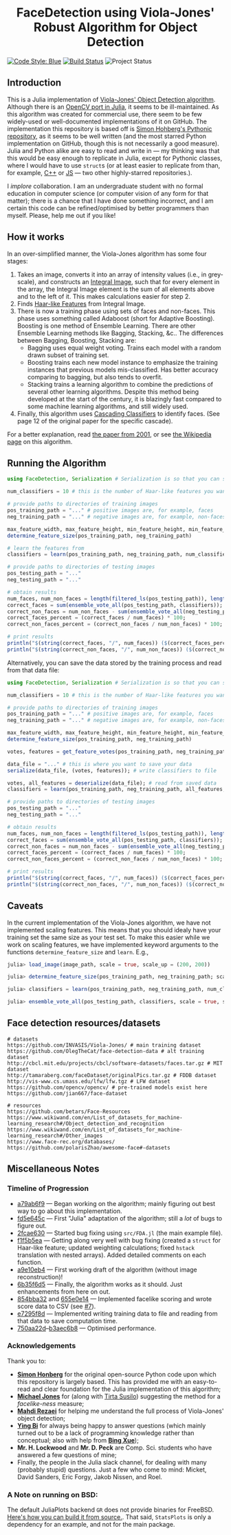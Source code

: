 <h1 align="center">
   FaceDetection using Viola-Jones' Robust Algorithm for Object Detection
</h1>

[![Code Style: Blue][code-style-img]][code-style-url] [![Build Status](https://travis-ci.com/jakewilliami/FaceDetection.jl.svg?branch=master)](https://travis-ci.com/jakewilliami/FaceDetection.jl) ![Project Status](https://img.shields.io/badge/status-maturing-green)

## Introduction

This is a Julia implementation of [Viola-Jones' Object Detection algorithm](http://citeseerx.ist.psu.edu/viewdoc/summary?doi=10.1.1.10.6807).  Although there is an [OpenCV port in Julia](https://github.com/JuliaOpenCV/OpenCV.jl), it seems to be ill-maintained.  As this algorithm was created for commercial use, there seem to be few widely-used or well-documented implementations of it on GitHub.  The implementation this repository is based off is [Simon Hohberg's Pythonic repository](https://github.com/Simon-Hohberg/Viola-Jones), as it seems to be well written (and the most starred Python implementation on GitHub, though this is not necessarily a good measure). Julia and Python alike are easy to read and write in &mdash; my thinking was that this would be easy enough to replicate in Julia, except for Pythonic classes, where I would have to use `struct`s (or at least easier to replicate from than, for example, [C++](https://github.com/alexdemartos/ViolaAndJones) or [JS](https://github.com/foo123/HAAR.js) &mdash; two other highly-starred repositories.).

I *implore* collaboration.  I am an undergraduate student with no formal education in computer science (or computer vision of any form for that matter); there is a chance that I have done something incorrect, and I am certain this code can be refined/optimised by better programmers than myself.  Please, help me out if you like!

## How it works

In an over-simplified manner, the Viola-Jones algorithm has some four stages:

 1. Takes an image, converts it into an array of intensity values (i.e., in grey-scale), and constructs an [Integral Image](https://en.wikipedia.org/wiki/Summed-area_table), such that for every element in the array, the Integral Image element is the sum of all elements above and to the left of it.  This makes calculations easier for step 2.
 2. Finds [Haar-like Features](https://en.wikipedia.org/wiki/Haar-like_feature) from Integral Image.
 3. There is now a training phase using sets of faces and non-faces.  This phase uses something called Adaboost (short for Adaptive Boosting).  Boosting is one method of Ensemble Learning. There are other Ensemble Learning methods like Bagging, Stacking, &c.. The differences between Bagging, Boosting, Stacking are:
      - Bagging uses equal weight voting. Trains each model with a random drawn subset of training set.
      - Boosting trains each new model instance to emphasize the training instances that previous models mis-classified. Has better accuracy comparing to bagging, but also tends to overfit.
      - Stacking trains a learning algorithm to combine the predictions of several other learning algorithms.
  Despite this method being developed at the start of the century, it is blazingly fast compared to some machine learning algorithms, and still widely used.
 4. Finally, this algorithm uses [Cascading Classifiers](https://en.wikipedia.org/wiki/Cascading_classifiers) to identify faces.  (See page 12 of the original paper for the specific cascade).
 
For a better explanation, read [the paper from 2001](http://citeseerx.ist.psu.edu/viewdoc/summary?doi=10.1.1.10.6807), or see [the Wikipedia page](https://en.wikipedia.org/wiki/Viola%E2%80%93Jones_object_detection_framework) on this algorithm.

## Running the Algorithm

```julia
using FaceDetection, Serialization # Serialization is so that you can save your results

num_classifiers = 10 # this is the number of Haar-like features you want to select

# provide paths to directories of training images
pos_training_path = "..." # positive images are, for example, faces
neg_training_path = "..." # negative images are, for example, non-faces.  However, the Viola-Jones algorithm is for object detection, not just for face detection

max_feature_width, max_feature_height, min_feature_height, min_feature_width, min_size_img = (1, 2, 3, 4) # or use the function to select reasonable sized feature parameters given your maximum image size (see below)
determine_feature_size(pos_training_path, neg_training_path)

# learn the features from
classifiers = learn(pos_training_path, neg_training_path, num_classifiers, min_feature_height, max_feature_height, min_feature_width, max_feature_width)

# provide paths to directories of testing images
pos_testing_path = "..."
neg_testing_path = "..."

# obtain results
num_faces, num_non_faces = length(filtered_ls(pos_testing_path)), length(filtered_ls(neg_testing_path));
correct_faces = sum(ensemble_vote_all(pos_testing_path, classifiers));
correct_non_faces = num_non_faces - sum(ensemble_vote_all(neg_testing_path, classifiers));
correct_faces_percent = (correct_faces / num_faces) * 100;
correct_non_faces_percent = (correct_non_faces / num_non_faces) * 100;

# print results
println("$(string(correct_faces, "/", num_faces)) ($(correct_faces_percent) %) of positive images were correctly identified.")
println("$(string(correct_non_faces, "/", num_non_faces)) ($(correct_non_faces_percent) %) of positive images were correctly identified.")
```

Alternatively, you can save the data stored by the training process and read from that data file:
```julia
using FaceDetection, Serialization # Serialization is so that you can save your results

num_classifiers = 10 # this is the number of Haar-like features you want to select

# provide paths to directories of training images
pos_training_path = "..." # positive images are, for example, faces
neg_training_path = "..." # negative images are, for example, non-faces.  However, the Viola-Jones algorithm is for object detection, not just for face detection

max_feature_width, max_feature_height, min_feature_height, min_feature_width, min_size_img = (1, 2, 3, 4) # or use the function to select reasonable sized feature parameters given your maximum image size (see below)
determine_feature_size(pos_training_path, neg_training_path)

votes, features = get_feature_votes(pos_training_path, neg_training_path, num_classifiers, min_feature_height, max_feature_height, min_feature_width, max_feature_width)

data_file = "..." # this is where you want to save your data
serialize(data_file, (votes, features)); # write classifiers to file

votes, all_features = deserialize(data_file); # read from saved data
classifiers = learn(pos_training_path, neg_training_path, all_features, votes, num_classifiers)

# provide paths to directories of testing images
pos_testing_path = "..."
neg_testing_path = "..."

# obtain results
num_faces, num_non_faces = length(filtered_ls(pos_testing_path)), length(filtered_ls(neg_testing_path));
correct_faces = sum(ensemble_vote_all(pos_testing_path, classifiers));
correct_non_faces = num_non_faces - sum(ensemble_vote_all(neg_testing_path, classifiers));
correct_faces_percent = (correct_faces / num_faces) * 100;
correct_non_faces_percent = (correct_non_faces / num_non_faces) * 100;

# print results
println("$(string(correct_faces, "/", num_faces)) ($(correct_faces_percent) %) of positive images were correctly identified.")
println("$(string(correct_non_faces, "/", num_non_faces)) ($(correct_non_faces_percent) %) of positive images were correctly identified.")
```

## Caveats

In the current implementation of the Viola-Jones algorithm, we have not implemented scaling features.  This means that you should idealy have your training set the same size as your test set.  To make this easier while we work on scaling features, we have implemented keyword arguments to the functions `determine_feature_size` and `learn`.  E.g.,
```julia
julia> load_image(image_path, scale = true, scale_up = (200, 200))

julia> determine_feature_size(pos_training_path, neg_training_path; scale = true, scale_to = (200, 200))

julia> classifiers = learn(pos_training_path, neg_training_path, num_classifiers, min_feature_height, max_feature_height, min_feature_width, max_feature_width; scale = true, scale_to = (200, 200))

julia> ensemble_vote_all(pos_testing_path, classifiers, scale = true, scale_to = (200, 200))
```

## Face detection resources/datasets
```
# datasets
https://github.com/INVASIS/Viola-Jones/ # main training dataset
https://github.com/OlegTheCat/face-detection-data # alt training dataset
http://cbcl.mit.edu/projects/cbcl/software-datasets/faces.tar.gz # MIT dataset
http://tamaraberg.com/faceDataset/originalPics.tar.gz # FDDB dataset
http://vis-www.cs.umass.edu/lfw/lfw.tgz # LFW dataset
https://github.com/opencv/opencv/ # pre-trained models exist here
https://github.com/jian667/face-dataset

# resources
https://github.com/betars/Face-Resources
https://www.wikiwand.com/en/List_of_datasets_for_machine-learning_research#/Object_detection_and_recognition
https://www.wikiwand.com/en/List_of_datasets_for_machine-learning_research#/Other_images
https://www.face-rec.org/databases/
https://github.com/polarisZhao/awesome-face#-datasets
```

## Miscellaneous Notes

### Timeline of Progression

 - [a79ab6f9](https://github.com/jakewilliami/FaceDetection.jl/commit/a79ab6f9) &mdash; Began working on the algorithm; mainly figuring out best way to go about this implementation.
 - [fd5e645c](https://github.com/jakewilliami/FaceDetection.jl/commit/fd5e645c) &mdash; First "Julia" adaptation of the algorithm; still a *lot* of bugs to figure out.
 - [2fcae630](https://github.com/jakewilliami/FaceDetection.jl/commit/2fcae630) &mdash; Started bug fixing using `src/FDA.jl` (the main example file).
 - [f1f5b5ea](https://github.com/jakewilliami/FaceDetection.jl/commit/f1f5b5ea) &mdash; Getting along very well with bug fixing (created a `struct` for Haar-like feature; updated weighting calculations; fixed `hstack` translation with nested arrays).  Added detailed comments on each function.
 - [a9e10eb4](https://github.com/jakewilliami/FaceDetection.jl/commit/a9e10eb4) &mdash; First working draft of the algorithm (without image reconstruction)!
 - [6b35f6d5](https://github.com/jakewilliami/FaceDetection.jl/commit/6b35f6d5) &mdash; Finally, the algorithm works as it should.  Just enhancements from here on out.
 - [854bba32](https://github.com/jakewilliami/FaceDetection.jl/commit/854bba32) and [655e0e14](https://github.com/jakewilliami/FaceDetection.jl/commit/655e0e14) &mdash; Implemented facelike scoring and wrote score data to CSV (see [#7](https://github.com/jakewilliami/FaceDetection.jl/issues/7)).
 - [e7295f8d](https://github.com/jakewilliami/FaceDetection.jl/commit/e7295f8d) &mdash; Implemented writing training data to file and reading from that data to save computation time.
 - [750aa22d](https://github.com/jakewilliami/FaceDetection.jl/commit/750aa22d)&ndash;[b3aec6b8](https://github.com/jakewilliami/FaceDetection.jl/commit/b3aec6b8) &mdash; Optimised performance.

### Acknowledgements

Thank you to:

 - [**Simon Honberg**](https://github.com/Simon-Hohberg) for the original open-source Python code upon which this repository is largely based.  This has provided me with an easy-to-read and clear foundation for the Julia implementation of this algorithm;
 - [**Michael Jones**](https://www.merl.com/people/mjones) for (along with [Tirta Susilo](https://people.wgtn.ac.nz/tirta.susilo)) suggesting the method for a *facelike-ness* measure;
 - [**Mahdi Rezaei**](https://environment.leeds.ac.uk/staff/9408/dr-mahdi-rezaei) for helping me understand the full process of Viola-Jones' object detection;
 - [**Ying Bi**](https://ecs.wgtn.ac.nz/Main/GradYingBi) for always being happy to answer questions (which mainly turned out to be a lack of programming knowledge rather than conceptual; also with help from [**Bing Xue**](https://homepages.ecs.vuw.ac.nz/~xuebing/index.html));
 - **Mr. H. Lockwood** and **Mr. D. Peck** are Comp. Sci. students who have answered a few questions of mine;
 - Finally, the people in the Julia slack channel, for dealing with many (probably stupid) questions.  Just a few who come to mind: Micket, David Sanders, Eric Forgy, Jakob Nissen, and Roel.

### A Note on running on BSD:

The default JuliaPlots backend `GR` does not provide binaries for FreeBSD.  [Here's how you can build it from source.](https://github.com/jheinen/GR.jl/issues/268#issuecomment-584389111).  That said, `StatsPlots` is only a dependency for an example, and not for the main package.


[code-style-img]: https://img.shields.io/badge/code%20style-blue-4495d1.svg
[code-style-url]: https://github.com/invenia/BlueStyle
